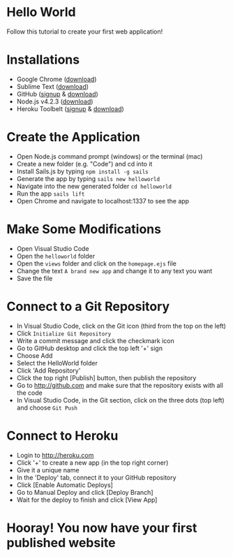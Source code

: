 # Hello World
Follow this tutorial to create your first web application!

# Installations
- Google Chrome (<a href="https://www.google.com/chrome/browser/desktop/" target="_blank">download</a>)
- Sublime Text (<a href="http://www.sublimetext.com/" target="_blank">download</a>)
- GitHub (<a href="https://github.com/join" target="_blank">signup</a> & <a href="https://desktop.github.com/" target="_blank">download</a>)
- Node.js v4.2.3 (<a href="https://nodejs.org/en/" target="_blank">download</a>)
- Heroku Toolbelt (<a href="https://signup.heroku.com/login" target="_blank">signup</a> & <a href="https://toolbelt.heroku.com/" target="_blank">download</a>)
 
# Create the Application
- Open Node.js command prompt (windows) or the terminal (mac)
- Create a new folder (e.g. "Code") and cd into it
- Install Sails.js by typing `npm install -g sails`
- Generate the app by typing `sails new helloworld`
- Navigate into the new generated folder `cd helloworld`
- Run the app `sails lift`
- Open Chrome and navigate to localhost:1337 to see the app
 
# Make Some Modifications 
- Open Visual Studio Code
- Open the `helloworld` folder 
- Open the `views` folder and click on the `homepage.ejs` file
- Change the text `A brand new app` and change it to any text you want
- Save the file

# Connect to a Git Repository
- In Visual Studio Code, click on the Git icon (third from the top on the left)
- Click `Initialize Git Repository`
- Write a commit message and click the checkmark icon
- Go to GitHub desktop and click the top left '+' sign
- Choose Add
- Select the HelloWorld folder
- Click 'Add Repository'
- Click the top right [Publish] button, then publish the repository
- Go to http://github.com and make sure that the repository exists with all the code
- In Visual Studio Code, in the Git section, click on the three dots (top left) and choose `Git Push`

# Connect to Heroku
- Login to http://heroku.com
- Click '+' to create a new app (in the top right corner)
- Give it a unique name
- In the 'Deploy' tab, connect it to your GitHub repository
- Click [Enable Automatic Deploys]
- Go to Manual Deploy and click [Deploy Branch]
- Wait for the deploy to finish and click [View App]

# Hooray! You now have your first published website
